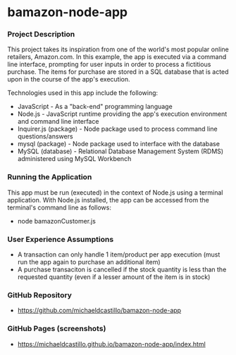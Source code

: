 # bamazon-node-app

### Project Description

This project takes its inspiration from one of the world's most popular online retailers, Amazon.com. In this example, the app is executed via a command line interface, prompting for user inputs in order to process a fictitious purchase. The items for purchase are stored in a SQL database that is acted upon in the course of the app's execution. 

Technologies used in this app include the following:

* JavaScript - As a "back-end" programming language
* Node.js - JavaScript runtime providing the app's execution environment and command line interface
* Inquirer.js (package) - Node package used to process command line questions/answers
* mysql (package) - Node package used to interface with the database
* MySQL (database) - Relational Database Management System (RDMS) administered using MySQL Workbench

### Running the Application

This app must be run (executed) in the context of Node.js using a terminal application. With Node.js installed, the app can be accessed from the terminal's command line as follows:

* node bamazonCustomer.js

### User Experience Assumptions

* A transaction can only handle 1 item/product per app execution (must run the app again to purchase an additional item)
* A purchase transaciton is cancelled if the stock quantity is less than the requested quantity (even if a lesser amount of the item is in stock)

### GitHub Repository

* https://github.com/michaeldcastillo/bamazon-node-app

### GitHub Pages (screenshots)

* https://michaeldcastillo.github.io/bamazon-node-app/index.html